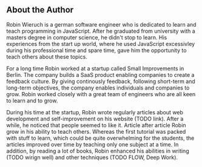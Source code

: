 ## About the Author

Robin Wieruch is a german software engineer who is dedicated to learn and teach programming in JavaScript. After he graduated from university with a masters degree in computer science, he didn't stop to learn. His experiences from the start up world, where he used JavaScript excessivley during his professional time and spare time, gave him the opportunity to teach others about these topics.

For a long time Robin worked at a startup called Small Improvements in Berlin. The company builds a SaaS product enabling companies to create a feedback culture. By giving continously feedback, following short-term and long-term objectives, the company enables individuals and companies to grow. Robin worked closely with a great team of engineers who are all keen to learn and to grow.

During his time at the startup, Robin wrote regularly articles about web development and self-improvement on his website (TODO link). After a while, he noticed that people seemed to like it. Article after article Robin grow in his ability to teach others. Whereas the first tutorial was packed with stuff to learn, which could be quite overwhelming for the students, the articles improved over time by teaching only one subject at a time. In addition, by reading a lot of books, Robin enhanced his abilities in writing (TODO wirign well) and other techniques (TODO FLOW, Deep Work).